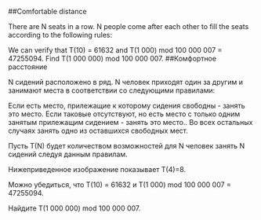 ##Comfortable distance


There are N seats in a row. N people come after each other to fill the seats according to the following rules:

We can verify that T(10) = 61632 and T(1 000) mod 100 000 007 = 47255094.
Find T(1 000 000) mod 100 000 007.
##Комфортное расстояние


N сидений расположено в ряд. N человек приходят один за другим и занимают места в соответствии со следующими правилами:


Если есть место, прилежащие к которому сидения свободны - занять это место.
Если таковые отсутствуют, но есть место с только одним занятым прилежащим сидением - занять это место..
Во всех остальных случаях занять одно из оставшихся свободных мест. 


Пусть T(N) будет количеством возможностей для N человек занять N сидений следуя данным правилам.

Нижеприведенное изображение показывает T(4)=8.





Можно убедиться, что T(10) = 61632 и T(1 000) mod 100 000 007 = 47255094.


Найдите T(1 000 000) mod 100 000 007.

